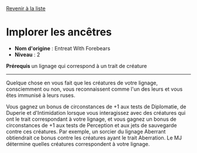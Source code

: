 [Revenir à la liste](list.md)

# Implorer les ancêtres

 * **Nom d'origine** : Entreat With Forebears
 * **Niveau** : 2


<p><strong>Prérequis </strong>un lignage qui correspond à un trait de créature</p>
<hr>
<p>Quelque chose en vous fait que les créatures de votre lignage, consciemment ou non, vous reconnaissent comme l'un des leurs et vous
êtes immunisé à leurs ruses.</p>
<p>Vous gagnez un bonus de circonstances de +1 aux tests de Diplomatie, de Duperie et d'Intimidation lorsque vous interagissez avec des créatures qui ont le trait correspondant à votre lignage, et vous gagnez un bonus de circonstances de +1 aux tests de Perception et aux
jets de sauvegarde contre ces créatures. Par exemple, un sorcier du lignage Aberrant obtiendrait ce bonus contre les créatures ayant le trait Aberration. Le MJ détermine quelles créatures correspondent à votre lignage.</p>